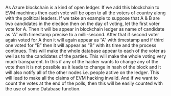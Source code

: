 As Azure blockchain is a kind of open ledger. If we add this blockchain to EVM machines then each vote will be open to all the voters of country along with the political leaders. If we take an example to suppose that A & B are two candidates in the election then on the day of voting, let the first voter vote for A. Then it will be appear in blockchain ledger as name of candidate as “A” with timestamp precise to a milli-second. After that if second voter again voted for A then it will again appear as “A” with timestamp and if third one voted for “B” then it will appear as “B” with its time and the process continues. This will make the whole database appear to each of the voter as well as to the candidates of the parties. This will make the whole voting very much transparent. In this if any of the hacker wants to change any of the vote then it is not possible as it leads to change in hash of the block and it will also notify all of the other nodes i.e. people active on the ledger. This will lead to make all the claims of EVM hacking invalid. And if we want to count the votes at the end of the polls, then this will be easily counted with the use of some Database function. 
